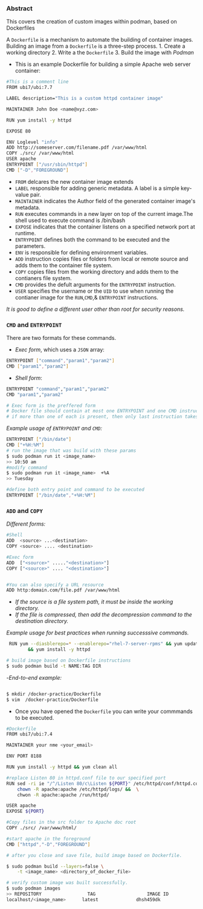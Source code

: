 ### Abstract

This covers the creation of custom images within podman, based on Dockerfiles


A `Dockerfile` is a mechanism to automate the building of container images.
Building an image from a `Dockerfile` is a three-step process.
	1. Create a working directory
	2. Write a the `Dockerfile`
	3. Build the image with *Podman*


- This is an example Dockerfile for building a simple Apache web server container:
```bash
#This is a comment line
FROM ubi7/ubi:7.7

LABEL description="This is a custom httpd container image"

MAINTAINER John Doe <name@xyz.com>

RUN yum install -y httpd

EXPOSE 80

ENV Loglevel "info"
ADD http://someserver.com/filename.pdf /var/www/html 
COPY ./src/ /var/www/html 
USER apache 
ENTRYPOINT ["/usr/sbin/httpd"]
CMD ["-D","FOREGROUND"]
```

- `FROM` delcares the new container image extends
- `LABEL` responsible for adding generic metadata. A label is a simple key-value pair.
- `MAINTAINER` indicates the Author field of the generated container image\'s metadata.
- `RUN` executes commands in a new layer on top of the current image.The shell used to execute command is /bin/bash
- `EXPOSE` indicates that the container listens on a specified network port at runtime.
- `ENTRYPOINT` defines both the command to be executed and the parameters.
- `ENV` is responsible for defining environment variables.
- `ADD` instruction copies files or folders from local or remote source and adds them to the container file system.
- `COPY` copies files from the working directory and adds them to the contianers file system.
- `CMD` provides the defult arguments for the `ENTRYPOINT` instruction.
- `USER` specifies the username or the `UID` to use when running the contianer image for the `RUN`,`CMD`,& `ENTRYPOINT` instructions.

*It is good to define a different user other than root for security reasons.*

### `CMD` and `ENTRYPOINT`

There are two formats for these commands.
- *Exec form*, which uses a `JSON` array:
```bash
ENTRYPOINT ["command","param1","param2"]
CMD ["param1","param2"]
```
- *Shell form*:
```bash
ENTRYPOINT "command","param1","param2"
CMD "param1","param2"

# Exec form is the preffered form
# Docker file should contain at most one ENTRYPOINT and one CMD instruction.
# if more than one of each is present, then only last instruction takes effect.
```
*Example usage of `ENTRYPOINT` and `CMD`:*

```bash
ENTRYPOINT ["/bin/date"]
CMD ["+%H:%M"]
# run the image that was build with these params
$ sudo podman run it <image_name> 
>> 10:50 am
#modify command
$ sudo podman run it <image_name>  +%A
>> Tuesday

#define both entry point and command to be executed
ENTRYPOINT ["/bin/date","+%H:%M"]
```
### `ADD` and `COPY`
*Different forms:*
```bash
#Shell
ADD  <source> ...<destination>
COPY <source> .... <destination>

#Exec form
ADD  ["<source>" ....."<destination>"]
COPY ["<source>" .... "<destination>"]


#You can also specify a URL resource
ADD http:domain.com/file.pdf /var/www/html 
```
- *If the source is a file system path, it must be inside the working directory.*
- *If the file is compressed, then add the decompression command to the destination directory.*



*Example usage for best practices when running successsive commands.*

```bash
 RUN yum --diasblerepo=* --enablerepo="rhel-7-server-rpms" && yum update -y \
 		&& yum install -y httpd

# build image based on Dockerfile instructions
$ sudo podman build -t NAME:TAG DIR
```

-*End-to-end example:*
```bash

$ mkdir /docker-practice/Dockerfile
$ vim  /docker-practice/Dockerfile  
```
- Once you have opened the `Dockerfile` you can write your commmands to be executed.
```bash
#Dockerfile 
FROM ubi7/ubi:7.4

MAINTAINER your nme <your_email>

ENV PORT 8188

RUN yum install -y httpd && yum clean all

#replace Listen 80 in httpd.conf file to our specified port
RUN sed -ri ie "/^/Listen 80/c\Listen ${PORT}" /etc/httpd/conf/httpd.conf && \
	chown -R apache:apache /etc/httpd/logs/ &&  \
	chwon -R apache:apache /run/httpd/

USER apache
EXPOSE ${PORT}

#Copy files in the src folder to Apache doc root
COPY ./src/ /var/www/html/

#start apache in the foreground
CMD ["httpd","-D","FOREGROUND"]

# after you close and save file, build image based on Dockerfile.

$ sudo podman build --layers=false \
	-t <image_name> <directory_of_docker_file>

# verify custom image was built successfully.
$ sudo podman images
>> REPOSITORY  			      TAG					IMAGE ID
localhost/<image_name>		latest       		dhsh459dk
```


















